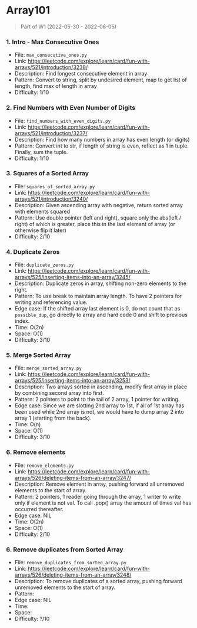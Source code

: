 # Array101
> Part of W1 (2022-05-30 - 2022-06-05)

### 1. Intro - Max Consecutive Ones 
- File: `max_consecutive_ones.py`
- Link: https://leetcode.com/explore/learn/card/fun-with-arrays/521/introduction/3238/
- Description: Find longest consecutive element in array
- Pattern: Convert to string, split by undesired element, map to get list of length, find max of length in array
- Difficulty: 1/10

### 2. Find Numbers with Even Number of Digits
- File: `find_numbers_with_even_digits.py`
- Link: https://leetcode.com/explore/learn/card/fun-with-arrays/521/introduction/3237/
- Description: Find how many numbers in array has even length (or digits)
- Pattern: Convert int to str, if length of string is even, reflect as 1 in tuple. Finally, sum the tuple.
- Difficulty: 1/10

### 3. Squares of a Sorted Array
- File: `squares_of_sorted_array.py`
- Link: https://leetcode.com/explore/learn/card/fun-with-arrays/521/introduction/3240/
- Description: Given ascending array with negative, return sorted array with elements squared
- Pattern: Use double pointer (left and right), square only the abs(left / right) of which is greater, place this in the last element of array (or otherwise flip it later)
- Difficulty: 2/10

### 4. Duplicate Zeros
- File: `duplicate_zeros.py`
- Link: https://leetcode.com/explore/learn/card/fun-with-arrays/525/inserting-items-into-an-array/3245/
- Description: Duplicate zeros in array, shifting non-zero elements to the right.
- Pattern: To use break to maintain array length. To have 2 pointers for writing and referencing value.
- Edge case: If the shifted array last element is 0, do not count that as `possible_dup`, go directly to array and hard code 0 and shift to previous index.
- Time: O(2n)
- Space: O(1)
- Difficulty: 3/10

### 5. Merge Sorted Array
- File: `merge_sorted_array.py`
- Link: https://leetcode.com/explore/learn/card/fun-with-arrays/525/inserting-items-into-an-array/3253/
- Description: Two arrays sorted in ascending, modify first array in place by combining second array into first.
- Pattern: 2 pointers to point to the tail of 2 array, 1 pointer for writing.
- Edge case: Since we are slotting 2nd array to 1st, if all of 1st array has been used while 2nd array is not, we would have to dump array 2 into array 1 (starting from the back).
- Time: O(n)
- Space: O(1) 
- Difficulty: 3/10

### 6. Remove elements
- File: `remove_elements.py`
- Link: https://leetcode.com/explore/learn/card/fun-with-arrays/526/deleting-items-from-an-array/3247/
- Description: Remove element in array, pushing forward all unremoved elements to the start of array.
- Pattern: 2 pointers, 1 reader going through the array, 1 writer to write only if element is not val. To call .pop() array the amount of times val has occurred thereafter.
- Edge case: NIL
- Time: O(2n)
- Space: O(1) 
- Difficulty: 2/10

### 6. Remove duplicates from Sorted Array
- File: `remove_duplicates_from_sorted_array.py`
- Link: https://leetcode.com/explore/learn/card/fun-with-arrays/526/deleting-items-from-an-array/3248/
- Description: To remove duplicates of a sorted array, pushing forward unremoved elements to the start of array.
- Pattern: 
- Edge case: NIL
- Time: 
- Space: 
- Difficulty: ?/10